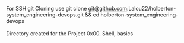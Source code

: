 For SSH git Cloning use git clone git@github.com:Lalou22/holberton-system_engineering-devops.git && cd holberton-system_engineering-devops
<br>
<br>Directory created for the Project 0x00. Shell, basics
